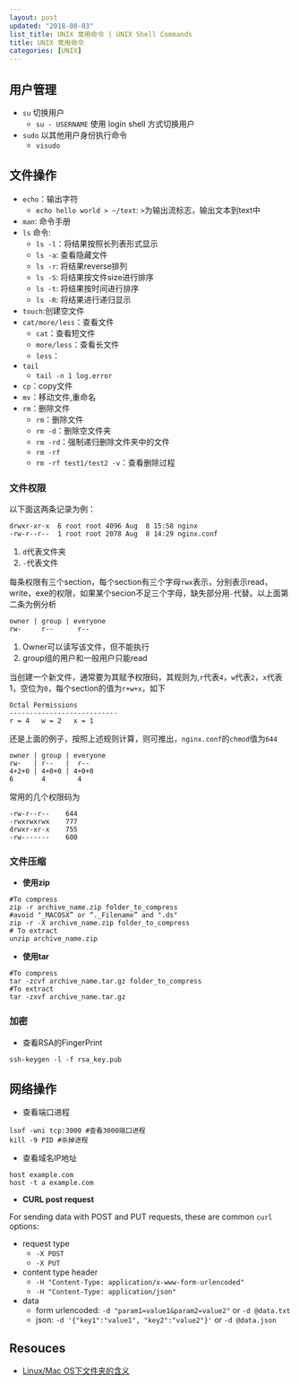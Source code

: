 ```yaml
---
layout: post
updated: "2018-08-03"
list_title: UNIX 常用命令 | UNIX Shell Commands
title: UNIX 常用命令
categories: [UNIX]
---
```


## 用户管理

- `su` 切换用户
	- `su - USERNAME` 使用 login shell 方式切换用户
- `sudo` 以其他用户身份执行命令
	- `visudo` 

## 文件操作

- `echo`：输出字符
	- `echo hello world > ~/text`: `>`为输出流标志，输出文本到text中
- `man`: 命令手册
- `ls` 命令:	
	- `ls -l`：将结果按照长列表形式显示
	- `ls -a`: 查看隐藏文件
	- `ls -r`: 将结果reverse排列
	- `ls -S`: 将结果按文件size进行排序
	- `ls -t`: 将结果按时间进行排序
	- `ls -R`: 将结果进行递归显示
- `touch`:创建空文件
- `cat/more/less`：查看文件
	- `cat`：查看短文件
	- `more/less`：查看长文件
	- `less`：
- `tail`
	- `tail -n 1 log.error`
- `cp`：copy文件
- `mv`：移动文件,重命名
- `rm`：删除文件
	- `rm`：删除文件
	- `rm -d`：删除空文件夹
	- `rm -rd`：强制递归删除文件夹中的文件
	- `rm -rf`
	- `rm -rf test1/test2 -v`：查看删除过程

### 文件权限

以下面这两条记录为例：

```shell
drwxr-xr-x  6 root root 4096 Aug  8 15:58 nginx
-rw-r--r--  1 root root 2078 Aug  8 14:29 nginx.conf
```

1. `d`代表文件夹
2. `-`代表文件

每条权限有三个section，每个section有三个字母`rwx`表示，分别表示read，write，exe的权限，如果某个secion不足三个字母，缺失部分用`-`代替。以上面第二条为例分析

```shell
owner | group | everyone
rw-     r--      r--
```

1. Owner可以读写该文件，但不能执行
2. group组的用户和一般用户只能read

当创建一个新文件，通常要为其赋予权限码，其规则为,`r`代表`4`，`w`代表`2`，`x`代表1，空位为`0`，每个section的值为`r+w+x`，如下

```shell
Octal Permissions
---------------------------
r = 4 	w = 2 	x = 1
```

还是上面的例子，按照上述规则计算，则可推出，`nginx.conf`的`chmod`值为`644`

```shell
owner | group | everyone
rw-   | r--   |  r--
4+2+0 | 4+0+0 | 4+0+0
6       4        4
```

常用的几个权限码为

```shell
-rw-r--r--    644
-rwxrwxrwx    777
drwxr-xr-x    755
-rw-------    600
```

### 文件压缩

- **使用zip**

```shell
#To compress
zip -r archive_name.zip folder_to_compress
#avoid "_MACOSX” or “._Filename” and ".ds"
zip -r -X archive_name.zip folder_to_compress
# To extract
unzip archive_name.zip
```

- **使用tar**

```shell
#To compress
tar -zcvf archive_name.tar.gz folder_to_compress
#To extract
tar -zxvf archive_name.tar.gz
```

### 加密

- 查看RSA的FingerPrint

```shell
ssh-keygen -l -f rsa_key.pub
```

## 网络操作

- 查看端口进程

```shell
lsof -wni tcp:3000 #查看3000端口进程
kill -9 PID #杀掉进程
```

- 查看域名IP地址

```shell
host example.com
host -t a example.com
```

- **CURL post request**

For sending data with POST and PUT requests, these are common `curl` options:
- request type
	- `-X POST`
	- `-X PUT`
- content type header
	- `-H "Content-Type: application/x-www-form-urlencoded"`
	- `-H "Content-Type: application/json"`
- data
	- form urlencoded: `-d "param1=value1&param2=value2"` or `-d @data.txt`
	- json: `-d '{"key1":"value1", "key2":"value2"}'` or `-d @data.json`


## Resouces

- [Linux/Mac OS下文件夹的含义](http://en.wikipedia.org/wiki/Filesystem_Hierarchy_Standard)